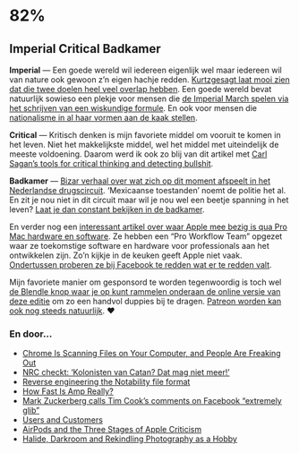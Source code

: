 # 82%

## Imperial Critical Badkamer

**Imperial** — Een goede wereld wil iedereen eigenlijk wel maar iedereen wil van nature ook gewoon z’n eigen hachje redden. [Kurtzgesagt laat mooi zien dat die twee doelen heel veel overlap hebben](https://youtu.be/rvskMHn0sqQ). Een goede wereld bevat natuurlijk sowieso een plekje voor mensen die [de Imperial March spelen via het schrijven van een wiskundige formule](https://www.youtube.com/watch?v=5EWEkJA5GM0). En ook voor mensen die [nationalisme in al haar vormen aan de kaak stellen](https://twitter.com/advocaatsmeets/status/978016860762443776).

**Critical** — Kritisch denken is mijn favoriete middel om vooruit te komen in het leven. Niet het makkelijkste middel, wel het middel met uiteindelijk de meeste voldoening. Daarom werd ik ook zo blij van dit artikel met [Carl Sagan’s tools for critical thinking and detecting bullshit](https://kottke.org/18/04/carl-sagans-tools-for-critical-thinking-and-detecting-bullshit). 

**Badkamer** — [Bizar verhaal over wat zich op dit moment afspeelt in het Nederlandse drugscircuit](https://www.nrc.nl/nieuws/2018/03/30/keihard-en-nietsontziend-a1597769). ‘Mexicaanse toestanden’ noemt de politie het al. En zit je nou niet in dit circuit maar wil je nou wel een beetje spanning in het leven? [Laat je dan constant bekijken in de badkamer](https://twitter.com/erdincsacan/status/978016334293471232).

En verder nog een [interessant artikel over waar Apple mee bezig is qua Pro Mac hardware en software](https://techcrunch.com/2018/04/05/apples-2019-imac-pro-will-be-shaped-by-workflows/). Ze hebben een “Pro Workflow Team” opgezet waar ze toekomstige software en hardware voor professionals aan het ontwikkelen zijn. Zo’n kijkje in de keuken geeft Apple niet vaak. [Ondertussen proberen ze bij Facebook te redden wat er te redden valt](https://techcrunch.com/2018/04/05/zuckerberg-deleted-messages/).

Mijn favoriete manier om gesponsord te worden tegenwoordig is toch wel [de Blendle knop waar je op kunt rammelen onderaan de online versie van deze editie](https://sinds82.nl/2018/04/06/82-imperial-critical-badkamer/) om zo een handvol duppies bij te dragen. [Patreon worden kan ook nog steeds natuurlijk](https://www.patreon.com/reinier). ❤️ 

### En door…

- [Chrome Is Scanning Files on Your Computer, and People Are Freaking Out](https://motherboard.vice.com/en_us/article/wj7x9w/google-chrome-scans-files-on-your-windows-computer-chrome-cleanup-tool)
- [NRC checkt: ‘Kolonisten van Catan? Dat mag niet meer!’](https://www.nrc.nl/nieuws/2018/04/04/nrc-checkt-kolonisten-van-catan-dat-mag-niet-meer-a1598180)
- [Reverse engineering the Notability file format](https://jvns.ca/blog/2018/03/31/reverse-engineering-notability-format/)
- [How Fast Is Amp Really?](https://timkadlec.com/remembers/2018-03-19-how-fast-is-amp-really/)
- [Mark Zuckerberg calls Tim Cook’s comments on Facebook “extremely glib”](https://www.theverge.com/2018/4/2/17188660/mark-zuckerberg-tim-cook-comments-facebook-extremely-glib)
- [Users and Customers](https://daringfireball.net/2018/04/users_and_customers)
- [AirPods and the Three Stages of Apple Criticism](https://medium.com/rethink-reviews/airpods-and-the-three-stages-of-apple-criticism-fed70b84e435)
- [Halide, Darkroom and Rekindling Photography as a Hobby](http://www.candlerblog.com/2018/03/30/iphone-photography/)